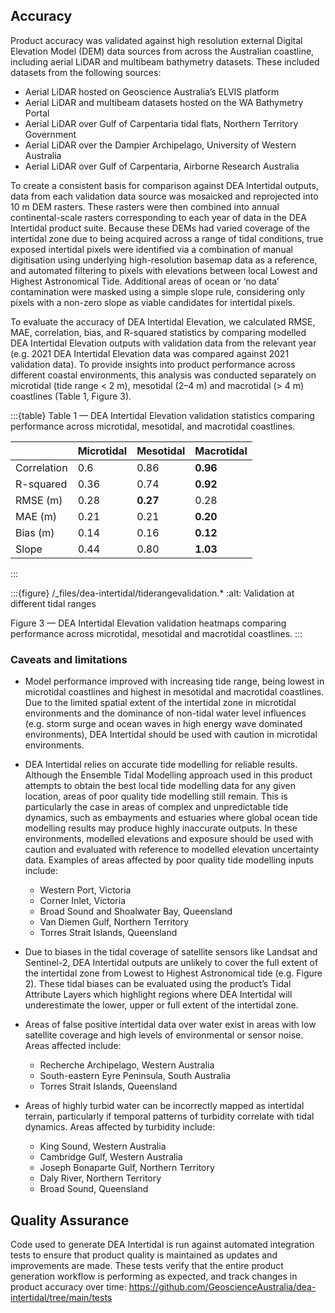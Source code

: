## Accuracy

Product accuracy was validated against high resolution external Digital Elevation Model (DEM) data sources from across the Australian coastline, including aerial LiDAR and multibeam bathymetry datasets. These included datasets from the following sources: 

* Aerial LiDAR hosted on Geoscience Australia’s ELVIS platform 
* Aerial LiDAR and multibeam datasets hosted on the WA Bathymetry Portal 
* Aerial LiDAR over Gulf of Carpentaria tidal flats, Northern Territory Government 
* Aerial LiDAR over the Dampier Archipelago, University of Western Australia 
* Aerial LiDAR over Gulf of Carpentaria, Airborne Research Australia 

To create a consistent basis for comparison against DEA Intertidal outputs, data from each validation data source was mosaicked and reprojected into 10 m DEM rasters. These rasters were then combined into annual continental-scale rasters corresponding to each year of data in the DEA Intertidal product suite. Because these DEMs had varied coverage of the intertidal zone due to being acquired across a range of tidal conditions, true exposed intertidal pixels were identified via a combination of manual digitisation using underlying high-resolution basemap data as a reference, and automated filtering to pixels with elevations between local Lowest and Highest Astronomical Tide. Additional areas of ocean or ‘no data’ contamination were masked using a simple slope rule, considering only pixels with a non-zero slope as viable candidates for intertidal pixels. 

To evaluate the accuracy of DEA Intertidal Elevation, we calculated RMSE, MAE, correlation, bias, and R-squared statistics by comparing modelled DEA Intertidal Elevation outputs with validation data from the relevant year (e.g. 2021 DEA Intertidal Elevation data was compared against 2021 validation data). To provide insights into product performance across different coastal environments, this analysis was conducted separately on microtidal (tide range &lt; 2 m), mesotidal (2&ndash;4 m) and macrotidal (&gt; 4 m) coastlines (Table 1, Figure 3). 

:::{table} Table 1 &mdash; DEA Intertidal Elevation validation statistics comparing performance across microtidal, mesotidal, and macrotidal coastlines.

|             | Microtidal | Mesotidal | Macrotidal |
|-------------|------------|-----------|------------|
| Correlation | 0.6        | 0.86      | **0.96**   |
| R-squared   | 0.36       | 0.74      | **0.92**   |
| RMSE (m)    | 0.28       | **0.27**  | 0.28       |
| MAE (m)     | 0.21       | 0.21      | **0.20**   |
| Bias (m)    | 0.14       | 0.16      | **0.12**   |
| Slope       | 0.44       | 0.80      | **1.03**   |
:::

:::{figure} /_files/dea-intertidal/tiderangevalidation.*
:alt: Validation at different tidal ranges

Figure 3 &mdash; DEA Intertidal Elevation validation heatmaps comparing performance across microtidal, mesotidal and macrotidal coastlines. 
:::

### Caveats and limitations

* Model performance improved with increasing tide range, being lowest in microtidal coastlines and highest in mesotidal and macrotidal coastlines. Due to the limited spatial extent of the intertidal zone in microtidal environments and the dominance of non-tidal water level influences (e.g. storm surge and ocean waves in high energy wave dominated environments), DEA Intertidal should be used with caution in microtidal environments. 

* DEA Intertidal relies on accurate tide modelling for reliable results. Although the Ensemble Tidal Modelling approach used in this product attempts to obtain the best local tide modelling data for any given location, areas of poor quality tide modelling still remain. This is particularly the case in areas of complex and unpredictable tide dynamics, such as embayments and estuaries where global ocean tide modelling results may produce highly inaccurate outputs. In these environments, modelled elevations and exposure should be used with caution and evaluated with reference to modelled elevation uncertainty data. Examples of areas affected by poor quality tide modelling inputs include: 

    * Western Port, Victoria 
    * Corner Inlet, Victoria 
    * Broad Sound and Shoalwater Bay, Queensland 
    * Van Diemen Gulf, Northern Territory 
    * Torres Strait Islands, Queensland

* Due to biases in the tidal coverage of satellite sensors like Landsat and Sentinel-2, DEA Intertidal outputs are unlikely to cover the full extent of the intertidal zone from Lowest to Highest Astronomical tide (e.g. Figure 2). These tidal biases can be evaluated using the product’s Tidal Attribute Layers which highlight regions where DEA Intertidal will underestimate the lower, upper or full extent of the intertidal zone. 

* Areas of false positive intertidal data over water exist in areas with low satellite coverage and high levels of environmental or sensor noise. Areas affected include: 

    * Recherche Archipelago, Western Australia 
    * South-eastern Eyre Peninsula, South Australia 
    * Torres Strait Islands, Queensland 

* Areas of highly turbid water can be incorrectly mapped as intertidal terrain, particularly if temporal patterns of turbidity correlate with tidal dynamics. Areas affected by turbidity include:

    * King Sound, Western Australia
    * Cambridge Gulf, Western Australia
    * Joseph Bonaparte Gulf, Northern Territory
    * Daly River, Northern Territory
    * Broad Sound, Queensland


## Quality Assurance

Code used to generate DEA Intertidal is run against automated integration tests to ensure that product quality is maintained as updates and improvements are made. These tests verify that the entire product generation workflow is performing as expected, and track changes in product accuracy over time: https://github.com/GeoscienceAustralia/dea-intertidal/tree/main/tests 
